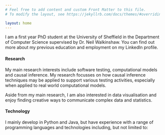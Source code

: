 ```yaml
---
# Feel free to add content and custom Front Matter to this file.
# To modify the layout, see https://jekyllrb.com/docs/themes/#overriding-theme-defaults

layout: home
---
```

I am a first year PhD student at the University of Sheffield in the Department of Computer Science supervised by Dr. Neil Walkinshaw. You can find out more about my previous education and employment on my LinkedIn profile.

#### Research
My main research interests include software testing, computational models and causal inference. My research focusses on how causal inference techniques may be applied to support various testing activities, especially when applied to real world computational models.

Aside from my main research, I am also interested in data visualisation and enjoy finding creative ways to communicate complex data and statistics.

#### Technology
I mainly develop in Python and Java, but have experience with a range of programming languages and technologies including, but not limited to:

<p align="center">
    <i class="devicon-python-plain technologyIcons"></i>
    <i class="devicon-java-plain technologyIcons"></i>
    <i class="devicon-ruby-plain technologyIcons"></i>
    <i class="devicon-javascript-plain technologyIcons"></i>
    <i class="devicon-angularjs-plain technologyIcons"></i>
    <i class="devicon-git-plain technologyIcons"></i>
</p>
